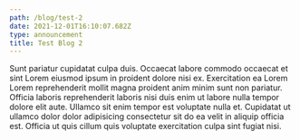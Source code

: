 ```yaml
---
path: /blog/test-2
date: 2021-12-01T16:10:07.682Z
type: announcement
title: Test Blog 2
---
```


<!--StartFragment-->

Sunt pariatur cupidatat culpa duis. Occaecat labore commodo occaecat et sint Lorem eiusmod ipsum in proident dolore nisi ex. Exercitation ea Lorem Lorem reprehenderit mollit magna proident anim minim sunt non pariatur. Officia laboris reprehenderit laboris nisi duis enim ut labore nulla tempor dolore elit aute. Ullamco sit enim tempor est voluptate nulla et. Cupidatat ut ullamco dolor dolor adipisicing consectetur sit do ea velit in aliquip officia est. Officia ut quis cillum quis voluptate exercitation culpa sint fugiat nisi.

<!--EndFragment-->

